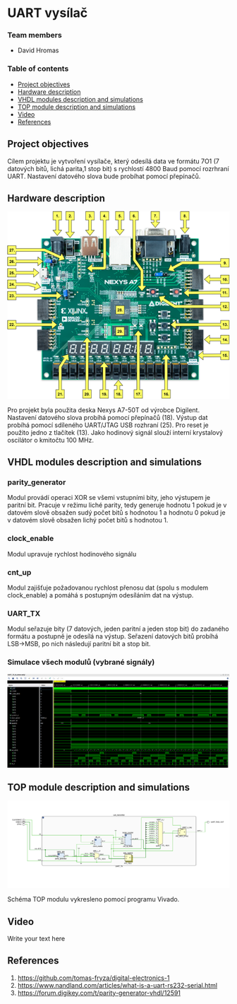 # UART vysílač

### Team members

* David Hromas

### Table of contents

* [Project objectives](#objectives)
* [Hardware description](#hardware)
* [VHDL modules description and simulations](#modules)
* [TOP module description and simulations](#top)
* [Video](#video)
* [References](#references)

<a name="objectives"></a>

## Project objectives

Cílem projektu je vytvoření vysílače, který odesílá data ve formátu 7O1 (7 datových bitů, lichá parita,1 stop bit) s rychlostí 4800 Baud pomocí rozrhraní UART. Nastavení datového slova bude probíhat pomocí přepínačů. 

<a name="hardware"></a>

## Hardware description
![your figure](https://github.com/davidhro/DE1_projekt_2/blob/main/pictures/nexys-a7-callout.png)


Pro projekt byla použita deska Nexys A7-50T od výrobce Digilent.
Nastavení datového slova probíhá pomocí přepínačů (18). Výstup dat probíhá pomocí sdíleného UART/JTAG USB rozhraní (25). Pro reset je použito jedno z tlačítek (13). Jako hodinový signál slouží interní krystalový oscilátor o kmitočtu 100 MHz.



<a name="modules"></a>

## VHDL modules description and simulations

### parity_generator
Modul provádí operaci XOR se všemi vstupními bity, jeho výstupem je paritní bit. Pracuje v režimu liché parity, tedy generuje hodnotu 1 pokud je v datovém slově obsažen sudý počet bitů s hodnotou 1 a hodnotu 0 pokud je v datovém slově obsažen lichý počet bitů s hodnotou 1. 

### clock_enable
Modul upravuje rychlost hodinového signálu

### cnt_up
Modul zajišťuje požadovanou rychlost přenosu dat (spolu s modulem clock_enable) a pomáhá s postupným odesíláním dat na výstup.

### UART_TX
Modul seřazuje bity (7 datových, jeden paritní a jeden stop bit) do zadaného formátu a postupně je odesílá na výstup. Seřazení datových bitů probíhá LSB->MSB, po nich následují paritní bit a stop bit. 



### Simulace všech modulů (vybrané signály)
![your figure](https://github.com/davidhro/DE1_projekt_2/blob/main/pictures/UART_TX_waveforms.png)
<a name="top"></a>

## TOP module description and simulations

![your figure](https://github.com/davidhro/DE1_projekt_2/blob/main/pictures/top.png)


Schéma TOP modulu vykresleno pomocí programu Vivado.

<a name="video"></a>

## Video

Write your text here

<a name="references"></a>

## References

1. https://github.com/tomas-fryza/digital-electronics-1
2. https://www.nandland.com/articles/what-is-a-uart-rs232-serial.html
3. https://forum.digikey.com/t/parity-generator-vhdl/12591

